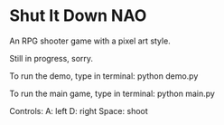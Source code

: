 # Shut It Down NAO

An RPG shooter game with a pixel art style.

Still in progress, sorry.

To run the demo, type in terminal:
python demo.py

To run the main game, type in terminal:
python main.py

Controls: 
A: left
D: right
Space: shoot